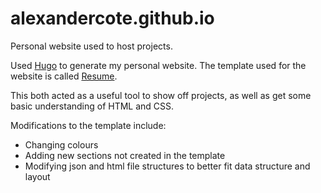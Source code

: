 # alexandercote.github.io
Personal website used to host projects.

Used [Hugo](https://gohugo.io "Hugo's Homepage") to generate my personal website. The template used for the website is called [Resume](https://themes.gohugo.io/hugo-resume/).

This both acted as a useful tool to show off projects, as well as get some basic understanding of HTML and CSS.

Modifications to the template include:
 - Changing colours
 - Adding new sections not created in the template
 - Modifying json and html file structures to better fit data structure and layout
